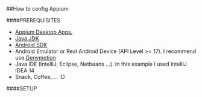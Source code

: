 ##How to config Appium

####PREREQUISITES
* [Appium Desktop Apps.](http://appium.io/downloads.html)
* [Java JDK](http://www.oracle.com/technetwork/java/javase/downloads/index.html)
* [Android SDK](https://developer.android.com/sdk/index.html)
* Android Emulator or Real Android Device (API Level >= 17). I recommend use [Genymotion](https://www.genymotion.com/)
* Java IDE (IntelliJ, Eclipse, Netbeans ...). In this example I used IntelliJ IDEA 14
* Snack, Coffee, ... :D

####SETUP

